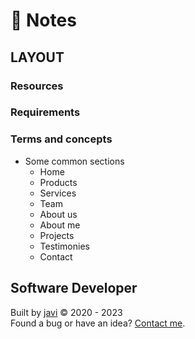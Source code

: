 # :memo: Notes
## LAYOUT
### Resources
### Requirements
### Terms and concepts
* Some common sections
  - Home
  - Products
  - Services
  - Team
  - About us
  - About me
  - Projects
  - Testimonies
  - Contact
## Software Developer
Built by [javi](https://github.com/javierandres-dev/) :copyright: 2020 - 2023  
Found a bug or have an idea? [Contact me](https://www.linkedin.com/in/javierandres-dev/).
